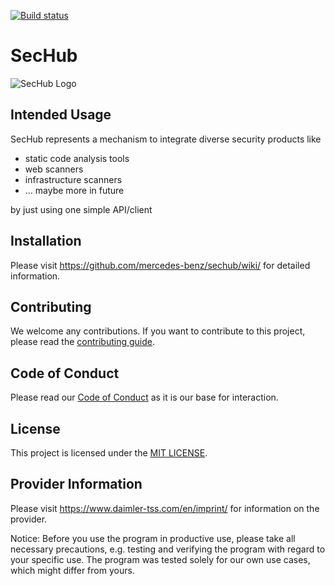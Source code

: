 <!-- SPDX-License-Identifier: MIT -->
[![Build status](https://github.com/Daimler/sechub/workflows/Java%20&%20Go%20CI/badge.svg)](https://github.com/Daimler/sechub/actions?workflow=Java+%26+Go+CI)

# SecHub
![SecHub Logo](https://github.com/Daimler/sechub/blob/master/sechub-doc/src/docs/asciidoc/images/sechub-logo.png)

## Intended Usage

SecHub represents a mechanism to integrate diverse security products like
- static code analysis tools
- web scanners
- infrastructure scanners
- ... maybe more in future

by just using one simple API/client

## Installation

Please visit <https://github.com/mercedes-benz/sechub/wiki/> for detailed information.

## Contributing

We welcome any contributions.
If you want to contribute to this project, please read the [contributing guide](CONTRIBUTING.md).

## Code of Conduct

Please read our [Code of Conduct](https://github.com/Daimler/daimler-foss/blob/master/CODE_OF_CONDUCT.md) as it is our base for interaction.

## License

This project is licensed under the [MIT LICENSE](LICENSE).

## Provider Information

Please visit <https://www.daimler-tss.com/en/imprint/> for information on the provider.

Notice: Before you use the program in productive use, please take all necessary precautions,
e.g. testing and verifying the program with regard to your specific use.
The program was tested solely for our own use cases, which might differ from yours.
